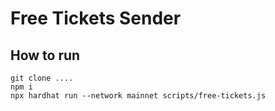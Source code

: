 # Free Tickets Sender

## How to run

    git clone ....
    npm i
    npx hardhat run --network mainnet scripts/free-tickets.js